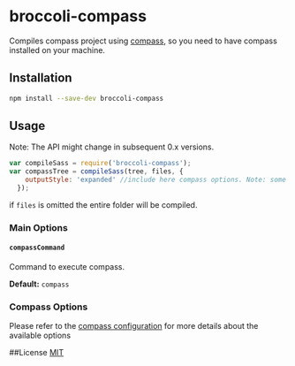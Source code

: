 
# broccoli-compass

Compiles compass project using [compass](https://github.com/chriseppstein/compass), so you need to have compass installed on your machine.

## Installation

```bash
npm install --save-dev broccoli-compass
```

## Usage

Note: The API might change in subsequent 0.x versions.

```js
var compileSass = require('broccoli-compass');
var compassTree = compileSass(tree, files, {
    outputStyle: 'expanded' //include here compass options. Note: some options might be ignored as they are automatically filled
  });

```
if `files` is omitted the entire folder will be compiled.

### Main Options

#### `compassCommand`

Command to execute compass.

**Default:** `compass`

### Compass Options

Please refer to the [compass configuration](http://compass-style.org/help/tutorials/configuration-reference/) for more details about the available options


##License
[MIT](https://github.com/g13013/broccoli-compass/blob/master/LICENSE.md)
